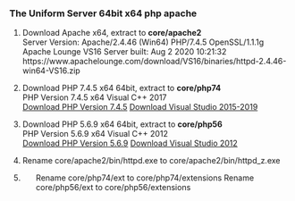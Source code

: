 <h3><p>The Uniform Server 64bit x64 php apache</p></h3>
<ol>
  <li><p>
    Download Apache x64, extract to <b>core/apache2</b><br>
    Server Version: Apache/2.4.46 (Win64) PHP/7.4.5 OpenSSL/1.1.1g<br>
    Apache Lounge VS16 Server built: Aug 2 2020 10:21:32<br>
    https://www.apachelounge.com/download/VS16/binaries/httpd-2.4.46-win64-VS16.zip
  </p></li>
  <li><p>
    Download PHP 7.4.5 x64 64bit, extract to <b>core/php74</b><br>
    PHP Version 7.4.5 x64 Visual C++ 2017<br>
    <a href="https://windows.php.net/downloads/releases/archives/php-7.4.5-Win32-vc15-x64.zip">Download PHP Version 7.4.5</a>
    <a href="https://aka.ms/vs/16/release/vc_redist.x64.exe">Download Visual Studio 2015-2019</a>
    </p></li>
 <li><p>
    Download PHP 5.6.9 x64 64bit, extract to <b>core/php56</b><br>
    PHP Version 5.6.9 x64 Visual C++ 2012 <br>
    <a href="https://windows.php.net/downloads/releases/archives/php-7.4.5-Win32-vc15-x64.zip">Download PHP Version 5.6.9</a>
    <a href="https://my.visualstudio.com/Downloads?pid=1452">Download Visual Studio 2012</a>
    </p></li>
  <li><p>
    Rename core/apache2/bin/httpd.exe to core/apache2/bin/httpd_z.exe
    </p></li>
  <li><p><ol>
   <lu>
    Rename core/php74/ext to core/php74/extensions</lu>
   <lu>
    Rename core/php56/ext to core/php56/extensions</lu>
   </ol>
    </p></li>
  </ol>
